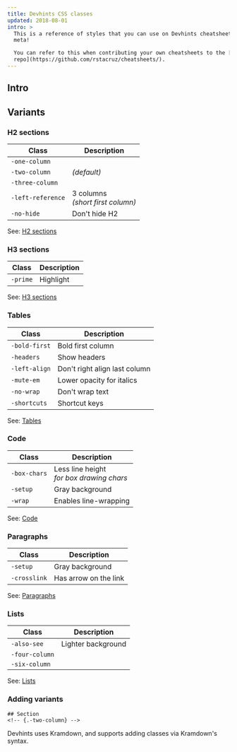 ```yaml
---
title: Devhints CSS classes
updated: 2018-08-01
intro: >
  This is a reference of styles that you can use on Devhints cheatsheets. How
  meta!

  You can refer to this when contributing your own cheatsheets to the [GitHub
  repo](https://github.com/rstacruz/cheatsheets/).
---
```


## Intro

## Variants

<!-- {.-three-column} -->

### H2 sections

| Class             | Description                         |
| ----------------- | ----------------------------------- |
| `-one-column`     |                                     |
| `-two-column`     | _(default)_                         |
| `-three-column`   |                                     |
| `-left-reference` | 3 columns<br>_(short first column)_ |
| `-no-hide`        | Don't hide H2                       |

See: [H2 sections](#two-columns)

### H3 sections

| Class    | Description |
| -------- | ----------- |
| `-prime` | Highlight   |

See: [H3 sections](#h3-sections-1)

### Tables

| Class         | Description                   |
| ------------- | ----------------------------- |
| `-bold-first` | Bold first column             |
| `-headers`    | Show headers                  |
| `-left-align` | Don't right align last column |
| `-mute-em`    | Lower opacity for italics     |
| `-no-wrap`    | Don't wrap text               |
| `-shortcuts`  | Shortcut keys                 |

See: [Tables](./tables)

### Code

| Class        | Description                                 |
| ------------ | ------------------------------------------- |
| `-box-chars` | Less line height<br>_for box drawing chars_ |
| `-setup`     | Gray background                             |
| `-wrap`      | Enables line-wrapping                       |

See: [Code](#code-1)

### Paragraphs

| Class        | Description           |
| ------------ | --------------------- |
| `-setup`     | Gray background       |
| `-crosslink` | Has arrow on the link |

<!-- {.-gray} -->

See: [Paragraphs](#paragraphs-1)

### Lists

| Class          | Description        |
| -------------- | ------------------ |
| `-also-see`    | Lighter background |
| `-four-column` |                    |
| `-six-column`  |                    |

See: [Lists](#lists-1)

### Adding variants

<!-- {.-prime} -->

```
## Section
<!-- {.-two-column} -->
```

Devhints uses Kramdown, and supports adding classes via Kramdown's syntax.
